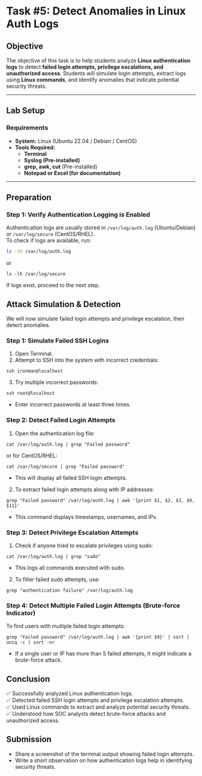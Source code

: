 # **Task #5: Detect Anomalies in Linux Auth Logs**

## **Objective**
The objective of this task is to help students analyze **Linux authentication logs** to detect **failed login attempts, privilege escalations, and unauthorized access**. Students will simulate login attempts, extract logs using **Linux commands**, and identify anomalies that indicate potential security threats.

---

## **Lab Setup**
### **Requirements**
- **System:** Linux (Ubuntu 22.04 / Debian / CentOS)  
- **Tools Required:**  
  - **Terminal**
  - **Syslog (Pre-installed)**
  - **grep, awk, cut** (Pre-installed)
  - **Notepad or Excel (for documentation)**  

---

## **Preparation**
### **Step 1: Verify Authentication Logging is Enabled**
Authentication logs are usually stored in `/var/log/auth.log` (Ubuntu/Debian) or `/var/log/secure` (CentOS/RHEL).  
To check if logs are available, run:  
```bash
ls -lh /var/log/auth.log
```

or

```
ls -lh /var/log/secure
```
If logs exist, proceed to the next step.

## Attack Simulation & Detection
We will now simulate failed login attempts and privilege escalation, then detect anomalies.

### Step 1: Simulate Failed SSH Logins
1. Open Terminal.
2. Attempt to SSH into the system with incorrect credentials:
```
ssh ironman@localhost
```
3. Try multiple incorrect passwords:
```
ssh root@localhost
```
- Enter incorrect passwords at least three times.

### Step 2: Detect Failed Login Attempts
1. Open the authentication log file:

```
cat /var/log/auth.log | grep "Failed password"
```
or for CentOS/RHEL:
```
cat /var/log/secure | grep "Failed password"
```
- This will display all failed SSH login attempts.

2. To extract failed login attempts along with IP addresses:

```
grep "Failed password" /var/log/auth.log | awk '{print $1, $2, $3, $9, $11}'
```
- This command displays timestamps, usernames, and IPs.

### Step 3: Detect Privilege Escalation Attempts
1. Check if anyone tried to escalate privileges using sudo:

```
cat /var/log/auth.log | grep "sudo"
```
- This logs all commands executed with sudo.

2. To filter failed sudo attempts, use:

```
grep "authentication failure" /var/log/auth.log
```
### Step 4: Detect Multiple Failed Login Attempts (Brute-force Indicator)
To find users with multiple failed login attempts:

```
grep "Failed password" /var/log/auth.log | awk '{print $9}' | sort | uniq -c | sort -nr
```
- If a single user or IP has more than 5 failed attempts, it might indicate a brute-force attack.

## Conclusion
✅ Successfully analyzed Linux authentication logs.    
✅ Detected failed SSH login attempts and privilege escalation attempts.    
✅ Used Linux commands to extract and analyze potential security threats.    
✅ Understood how SOC analysts detect brute-force attacks and unauthorized access.    

## Submission
- Share a screenshot of the terminal output showing failed login attempts.
- Write a short observation on how authentication logs help in identifying security threats.


